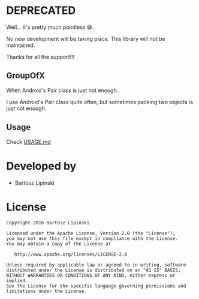 # DEPRECATED

Well... it's pretty much pointless 😅.

No new development will be taking place. This library will not be maintained.

Thanks for all the support!!!

## GroupOfX

When Android's Pair class is just not enough.

I use Android's Pair class quite often, but sometimes packing two objects is just not enough.

## Usage

Check [USAGE.md](USAGE.md)

Developed by
============
 * Bartosz Lipinski

License
=======

    Copyright 2016 Bartosz Lipiński

    Licensed under the Apache License, Version 2.0 (the "License");
    you may not use this file except in compliance with the License.
    You may obtain a copy of the License at

       http://www.apache.org/licenses/LICENSE-2.0

    Unless required by applicable law or agreed to in writing, software
    distributed under the License is distributed on an "AS IS" BASIS,
    WITHOUT WARRANTIES OR CONDITIONS OF ANY KIND, either express or implied.
    See the License for the specific language governing permissions and
    limitations under the License.
